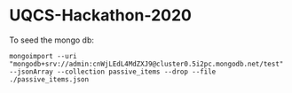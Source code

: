 # UQCS-Hackathon-2020

To seed the mongo db: 

```
mongoimport --uri "mongodb+srv://admin:cnWjLEdL4MdZXJ9@cluster0.5i2pc.mongodb.net/test" --jsonArray --collection passive_items --drop --file ./passive_items.json
```